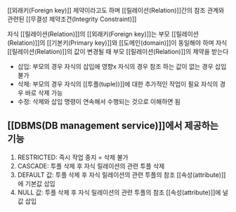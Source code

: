 
[[외래키(Foreign key)]] 제약이라고도 하며 [[릴레이션(Relation)]]간의 참조 관계와 관련된 [[무결성 제약조건(Integrity Constraint)]]

자식 [[릴레이션(Relation)]]의 [[외래키(Foreign key)]]는 부모 [[릴레이션(Relation)]]의 [[기본키(Primary key)]]와 [[도메인(domain)]]이 동일해야 하며 자식 [[릴레이션(Relation)]]의 값이 변경될 때 부모 [[릴레이션(Relation)]]의 제약을 받는다

+ 삽입: 부모의 경우 자식의 삽입에 영향x
	      자식의 경우 참조 하는 값이 없는 경우 삽입 불가
+ 삭제: 부모의 경우 자식의 [[투플(tuple))]]에 대한 추가적인 작업이 필요
             자식의 경우 바로 삭제 가능
+ 수정: 삭제와 삽입 명령이 연속해서 수행되는 것으로 이해하면 됨

## [[DBMS(DB management service)]]에서 제공하는 기능
1) RESTRICTED: 즉시 작업 중지 = 삭제 불가
2) CASCADE: 투플 삭제 후 자식 릴레이션의 관련 투플 삭제
3) DEFAULT 값: 투플 삭제 후 자식 릴레이션의 관련 투플의 참조 [[속성(attribute)]]에 기본값 삽입
4) NULL 값: 투플 삭제 후 자식 릴레이션의 관련 투플의 참조 [[속성(attribute)]]에 널값 삽입